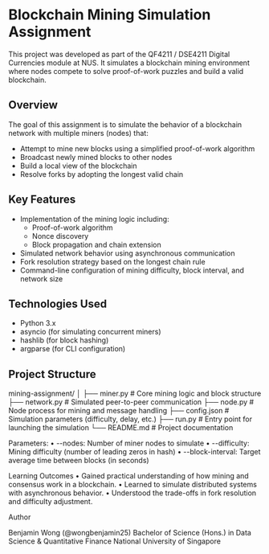 # Blockchain Mining Simulation Assignment

This project was developed as part of the QF4211 / DSE4211 Digital Currencies module at NUS. It simulates a blockchain mining environment where nodes compete to solve proof-of-work puzzles and build a valid blockchain.

## Overview

The goal of this assignment is to simulate the behavior of a blockchain network with multiple miners (nodes) that:
- Attempt to mine new blocks using a simplified proof-of-work algorithm
- Broadcast newly mined blocks to other nodes
- Build a local view of the blockchain
- Resolve forks by adopting the longest valid chain

## Key Features

- Implementation of the mining logic including:
  - Proof-of-work algorithm
  - Nonce discovery
  - Block propagation and chain extension
- Simulated network behavior using asynchronous communication
- Fork resolution strategy based on the longest chain rule
- Command-line configuration of mining difficulty, block interval, and network size

## Technologies Used

- Python 3.x
- asyncio (for simulating concurrent miners)
- hashlib (for block hashing)
- argparse (for CLI configuration)

## Project Structure

mining-assignment/
│
├── miner.py              # Core mining logic and block structure
├── network.py            # Simulated peer-to-peer communication
├── node.py               # Node process for mining and message handling
├── config.json           # Simulation parameters (difficulty, delay, etc.)
├── run.py                # Entry point for launching the simulation
└── README.md             # Project documentation

Parameters:
	•	--nodes: Number of miner nodes to simulate
	•	--difficulty: Mining difficulty (number of leading zeros in hash)
	•	--block-interval: Target average time between blocks (in seconds)

Learning Outcomes
	•	Gained practical understanding of how mining and consensus work in a blockchain.
	•	Learned to simulate distributed systems with asynchronous behavior.
	•	Understood the trade-offs in fork resolution and difficulty adjustment.

Author

Benjamin Wong (@wongbenjamin25)
Bachelor of Science (Hons.) in Data Science & Quantitative Finance
National University of Singapore
